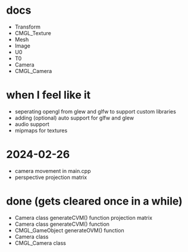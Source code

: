 # docs
- Transform
- CMGL_Texture
- Mesh
- Image
- U0
- T0
- Camera
- CMGL_Camera

# when I feel like it
- seperating opengl from glew and glfw to support custom libraries
- adding (optional) auto support for glfw and glew
- audio support
- mipmaps for textures

# 2024-02-26
- camera movement in main.cpp
- perspective projection matrix

# done (gets cleared once in a while)
- Camera class generateCVM() function projection matrix
- Camera class generateCVM() function
- CMGL_GameObject generateOVM() function
- Camera class
- CMGL_Camera class